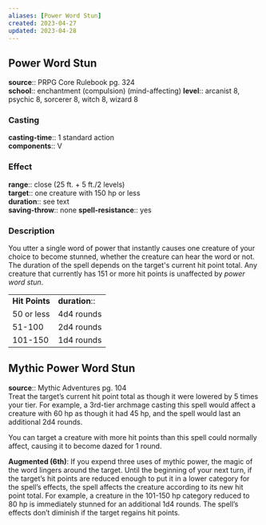 ```yaml
---
aliases: [Power Word Stun]
created: 2023-04-27
updated: 2023-04-28
---
```


## Power Word Stun

**source**:: PRPG Core Rulebook pg. 324  
**school**:: enchantment (compulsion) (mind-affecting)
**level**:: arcanist 8, psychic 8, sorcerer 8, witch 8, wizard 8

### Casting

**casting-time**:: 1 standard action  
**components**:: V

### Effect

**range**:: close (25 ft. + 5 ft./2 levels)  
**target**:: one creature with 150 hp or less  
**duration**:: see text  
**saving-throw**:: none
**spell-resistance**:: yes

### Description

You utter a single word of power that instantly causes one creature of your choice to become stunned, whether the creature can hear the word or not. The duration of the spell depends on the target's current hit point total. Any creature that currently has 151 or more hit points is unaffected by *power word stun*.  
  

|                |              |
|----------------|--------------|
| **Hit Points** | **duration**:: |
| 50 or less     | 4d4 rounds   |
| 51-100         | 2d4 rounds   |
| 101-150        | 1d4 rounds   |

## Mythic Power Word Stun

**source**:: Mythic Adventures pg. 104  
Treat the target’s current hit point total as though it were lowered by 5 times your tier. For example, a 3rd-tier archmage casting this spell would affect a creature with 60 hp as though it had 45 hp, and the spell would last an additional 2d4 rounds.  
  
You can target a creature with more hit points than this spell could normally affect, causing it to become dazed for 1 round.  
  
**Augmented (6th)**: If you expend three uses of mythic power, the magic of the word lingers around the target. Until the beginning of your next turn, if the target’s hit points are reduced enough to put it in a lower category for the spell’s effects, the spell affects the creature according to its new hit point total. For example, a creature in the 101-150 hp category reduced to 80 hp is immediately stunned for an additional 1d4 rounds. The spell’s effects don’t diminish if the target regains hit points.
